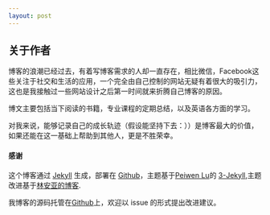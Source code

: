 ```yaml
---
layout: post
---
```


## 关于作者

博客的浪潮已经过去，有着写博客需求的人却一直存在，相比微信，Facebook这些关注于社交和生活的应用，一个完全由自己控制的网站无疑有着很大的吸引力，这也是我接触过一些网站设计之后第一时间就来折腾自己博客的原因。

博文主要包括当下阅读的书籍，专业课程的定期总结，以及英语各方面的学习。

对我来说，能够记录自己的成长轨迹（假设能坚持下去：））是博客最大的价值，如果还能在这一基础上帮助到其他人，更是不胜荣幸。

#### 感谢

这个博客通过 [Jekyll](http://jekyllrb.com/) 生成，部署在 [Github](https://pages.github.com)，主题基于[Peiwen Lu](https://github.com/P233)的 [3-Jekyll](https://github.com/P233/3-Jekyll),主题改进基于[林安亚的博客](http://painterlin.com).

我博客的源码托管在[Github](https://github.com/oh-zarathustra/oh-zarathustra.github.io)上，欢迎以 issue 的形式提出改进建议。